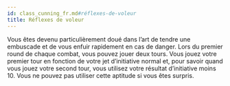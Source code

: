 ```yaml
---
id: class_cunning_fr.md#réflexes-de-voleur
title: Réflexes de voleur
---
```


Vous êtes devenu particulièrement doué dans l’art de tendre une embuscade et de vous enfuir rapidement en cas de danger. Lors du premier round de chaque combat, vous pouvez jouer deux tours. Vous jouez votre premier tour en fonction de votre jet d’initiative normal et, pour savoir quand vous jouez votre second tour, vous utilisez votre résultat d’initiative moins 10. Vous ne pouvez pas utiliser cette aptitude si vous êtes surpris.

